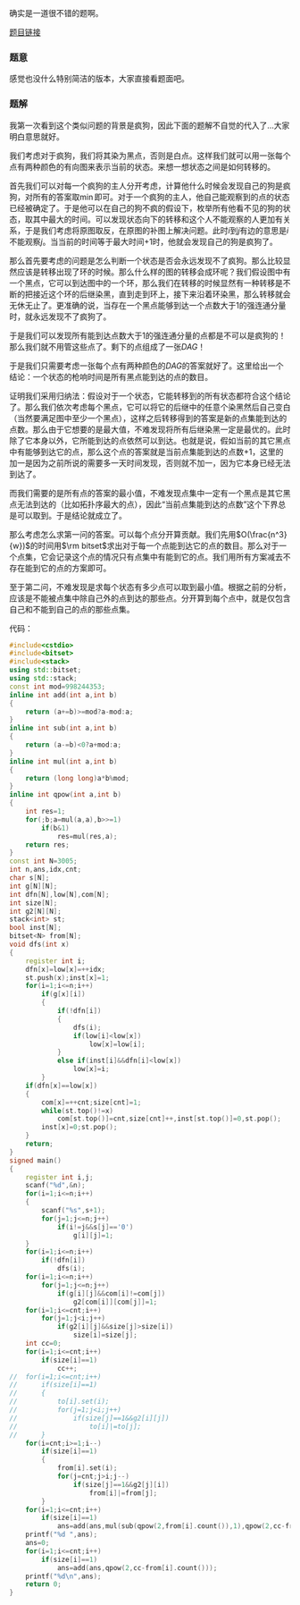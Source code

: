 确实是一道很不错的题啊。

[题目链接][1]

### 题意

感觉也没什么特别简洁的版本，大家直接看题面吧。

### 题解

我第一次看到这个类似问题的背景是疯狗，因此下面的题解不自觉的代入了...大家明白意思就好。

我们考虑对于疯狗，我们将其染为黑点，否则是白点。这样我们就可以用一张每个点有两种颜色的有向图来表示当前的状态。来想一想状态之间是如何转移的。

首先我们可以对每一个疯狗的主人分开考虑，计算他什么时候会发现自己的狗是疯狗，对所有的答案取$\min$即可。对于一个疯狗的主人，他自己能观察到的点的状态已经被确定了。于是他可以在自己的狗不疯的假设下，枚举所有他看不见的狗的状态，取其中最大的时间。可以发现状态向下的转移和这个人不能观察的人更加有关系，于是我们考虑将原图取反，在原图的补图上解决问题。此时$i$到$j$有边的意思是$i$不能观察$j$。当当前的时间等于最大时间$+1$时，他就会发现自己的狗是疯狗了。

那么首先要考虑的问题是怎么判断一个状态是否会永远发现不了疯狗。那么比较显然应该是转移出现了环的时候。那么什么样的图的转移会成环呢？我们假设图中有一个黑点，它可以到达图中的一个环，那么我们在转移的时候显然有一种转移是不断的把接近这个环的后继染黑，直到走到环上，接下来沿着环染黑，那么转移就会无休无止了。更准确的说，当存在一个黑点能够到达一个点数大于$1$的强连通分量时，就永远发现不了疯狗了。

于是我们可以发现所有能到达点数大于$1$的强连通分量的点都是不可以是疯狗的！那么我们就不用管这些点了。剩下的点组成了一张$DAG$！

于是我们只需要考虑一张每个点有两种颜色的$DAG$的答案就好了。这里给出一个结论：一个状态的枪响时间是所有黑点能到达的点的数目。

证明我们采用归纳法：假设对于一个状态，它能转移到的所有状态都符合这个结论了。那么我们依次考虑每个黑点，它可以将它的后继中的任意个染黑然后自己变白（当然要满足图中至少一个黑点），这样之后转移得到的答案是新的点集能到达的点数。那么由于它想要的是最大值，不难发现将所有后继染黑一定是最优的。此时除了它本身以外，它所能到达的点依然可以到达。也就是说，假如当前的其它黑点中有能够到达它的点，那么这个点的答案就是当前点集能到达的点数$+1$，这里的加一是因为之前所说的需要多一天时间发现，否则就不加一，因为它本身已经无法到达了。

而我们需要的是所有点的答案的最小值，不难发现点集中一定有一个黑点是其它黑点无法到达的（比如拓扑序最大的点），因此“当前点集能到达的点数”这个下界总是可以取到。于是结论就成立了。

那么考虑怎么求第一问的答案。可以每个点分开算贡献。我们先用$O(\frac{n^3}{w})$的时间用$\rm bitset$求出对于每一个点能到达它的点的数目。那么对于一个点集，它会记录这个点的情况只有点集中有能到它的点。我们用所有方案减去不存在能到它的点的方案即可。

至于第二问，不难发现是求每个状态有多少点可以取到最小值。根据之前的分析，应该是不能被点集中除自己外的点到达的那些点。分开算到每个点中，就是仅包含自己和不能到自己的点的那些点集。

代码：
```cpp
#include<cstdio>
#include<bitset>
#include<stack>
using std::bitset;
using std::stack;
const int mod=998244353;
inline int add(int a,int b)
{
	return (a+=b)>=mod?a-mod:a;
}
inline int sub(int a,int b)
{
	return (a-=b)<0?a+mod:a;
}
inline int mul(int a,int b)
{
	return (long long)a*b%mod;
}
inline int qpow(int a,int b)
{
	int res=1;
	for(;b;a=mul(a,a),b>>=1)
		if(b&1)
			res=mul(res,a);
	return res;
}
const int N=3005;
int n,ans,idx,cnt;
char s[N];
int g[N][N];
int dfn[N],low[N],com[N];
int size[N];
int g2[N][N];
stack<int> st;
bool inst[N];
bitset<N> from[N];
void dfs(int x)
{
	register int i;
	dfn[x]=low[x]=++idx;
	st.push(x);inst[x]=1;
	for(i=1;i<=n;i++)
		if(g[x][i])
		{
			if(!dfn[i])
			{
				dfs(i);
				if(low[i]<low[x])
					low[x]=low[i];
			}
			else if(inst[i]&&dfn[i]<low[x])
				low[x]=i;
		}
	if(dfn[x]==low[x])
	{
		com[x]=++cnt;size[cnt]=1;
		while(st.top()!=x)
			com[st.top()]=cnt,size[cnt]++,inst[st.top()]=0,st.pop();
		inst[x]=0;st.pop();
	}
	return;
}
signed main()
{
	register int i,j;
	scanf("%d",&n);
	for(i=1;i<=n;i++)
	{
		scanf("%s",s+1);
		for(j=1;j<=n;j++)
			if(i!=j&&s[j]=='0')
				g[i][j]=1;
	}
	for(i=1;i<=n;i++)
		if(!dfn[i])
			dfs(i);
	for(i=1;i<=n;i++)
		for(j=1;j<=n;j++)
			if(g[i][j]&&com[i]!=com[j])
				g2[com[i]][com[j]]=1;
	for(i=1;i<=cnt;i++)
		for(j=1;j<i;j++)
			if(g2[i][j]&&size[j]>size[i])
				size[i]=size[j];
	int cc=0;
	for(i=1;i<=cnt;i++)
		if(size[i]==1)
			cc++;
//	for(i=1;i<=cnt;i++)
//		if(size[i]==1)
//		{
//			to[i].set(i);
//			for(j=1;j<i;j++)
//				if(size[j]==1&&g2[i][j])
//					to[i]|=to[j];
//		}
	for(i=cnt;i>=1;i--)
		if(size[i]==1)
		{
			from[i].set(i);
			for(j=cnt;j>i;j--)
				if(size[j]==1&&g2[j][i])
					from[i]|=from[j];
		}
	for(i=1;i<=cnt;i++)
		if(size[i]==1)
			ans=add(ans,mul(sub(qpow(2,from[i].count()),1),qpow(2,cc-from[i].count())));
	printf("%d ",ans);
	ans=0;
	for(i=1;i<=cnt;i++)
		if(size[i]==1)
			ans=add(ans,qpow(2,cc-from[i].count()));
	printf("%d\n",ans);
	return 0;
}
```

[1]: http://uoj.ac/problem/76